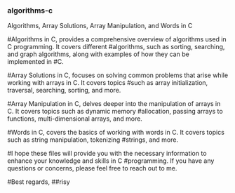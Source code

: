### algorithms-c
Algorithms, Array Solutions, Array Manipulation, and Words in C

#Algorithms in C, provides a comprehensive overview of algorithms used in C programming. It covers different #algorithms, such as sorting, searching, and graph algorithms, along with examples of how they can be implemented in #C.

#Array Solutions in C, focuses on solving common problems that arise while working with arrays in C. It covers topics #such as array initialization, traversal, searching, sorting, and more.

#Array Manipulation in C, delves deeper into the manipulation of arrays in C. It covers topics such as dynamic memory #allocation, passing arrays to functions, multi-dimensional arrays, and more.

#Words in C, covers the basics of working with words in C. It covers topics such as string manipulation, tokenizing #strings, and more.

#I hope these files will provide you with the necessary information to enhance your knowledge and skills in C #programming. If you have any questions or concerns, please feel free to reach out to me.

#Best regards,
##risy

